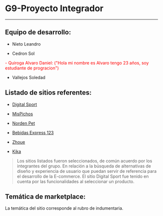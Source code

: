 # G9-Proyecto Integrador

<!-- --------------------------------------------------------------------- -->
___

## Equipo de desarrollo:

- Nieto Leandro

- Cedron Sol

<span style="color:red;">- Quiroga Alvaro Daniel: ("Hola mi nombre es Alvaro tengo 23 años, soy estudiante de progracion")</span> 

- Vallejos Soledad

## Listado de sitios referentes:
 - [Digital Sport](https://www.digitalsport.com.ar/) 

- [MisPichos](https://mispichos.com/)

- [Norden Pet](https://nordenpet.com.ar/)

- [Bebidas Express 123](https://www.bebidasexpress123.com)

- [Zhoue](https://www.zhoue.com.ar/)

- [Kika](https://www.kikamayorista.com.ar/remeras-7)

 > Los sitios listados fueron seleccionados, de común acuerdo por los integrantes del grupo. En relación a la búsqueda de alternativas de diseño y experiencia de usuario que puedan servir de referencia para el desarrollo de la E-commerce. El sitio Digital Sport fue tenido en cuenta por las funcionalidades al seleccionar un producto. 

 ## Temática de marketplace:
 La temática del sitio corresponde al rubro de indumentaria.

